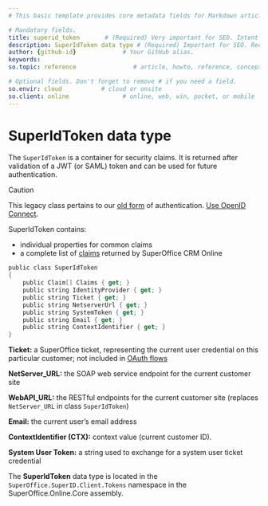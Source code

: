 ```yaml
---
# This basic template provides core metadata fields for Markdown articles on docs.superoffice.com.

# Mandatory fields.
title: superid_token       # (Required) Very important for SEO. Intent in a unique string of 43-59 chars including spaces.
description: SuperIdToken data type # (Required) Important for SEO. Recommended character length is 115-145 characters including spaces.
author: {github-id}             # Your GitHub alias.
keywords:
so.topic: reference                # article, howto, reference, concept, guide

# Optional fields. Don't forget to remove # if you need a field.
so.envir: cloud           # cloud or onsite
so.client: online               # online, web, win, pocket, or mobile
---
```


# SuperIdToken data type

The `SuperIdToken` is a container for security claims. It is returned after validation of a JWT (or SAML) token and can be used for future authentication.

> [!CAUTION]
> This legacy class pertains to our [old form][1] of authentication. [Use OpenID Connect][2].

SuperIdToken contains:

* individual properties for common claims
* a complete list of [claims][3] returned by SuperOffice CRM Online

```csharp
public class SuperIdToken
{
    public Claim[] Claims { get; }
    public string IdentityProvider { get; }
    public string Ticket { get; }
    public string NetserverUrl { get; }
    public string SystemToken { get; }
    public string Email { get; }
    public string ContextIdentifier { get; }
}
```

**Ticket:** a SuperOffice ticket, representing the current user credential on this particular customer; not included in [OAuth flows][4]

**NetServer\_URL:** the SOAP web service endpoint for the current customer site

**WebAPI\_URL:** the RESTful endpoints for the current customer site (replaces `NetServer_URL` in class `SuperIdToken`)

**Email:** the current user’s email address

**ContextIdentifier (CTX):** context value (current customer ID).

**System User Token:** a string used to exchange for a system user ticket credential

The **SuperIdToken** data type is located in the `SuperOffice.SuperID.Client.Tokens` namespace in the SuperOffice.Online.Core assembly.

<!-- Referenced links -->
[1]: auth-user-legacy.md
[2]: auth-user.md
[3]: oidc/claims-reference.md
[4]: oauth-2-intro.md
